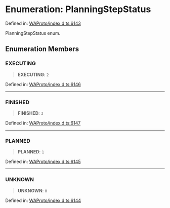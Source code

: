 # Enumeration: PlanningStepStatus

Defined in: [WAProto/index.d.ts:6143](https://github.com/Fokusdotid/bail/blob/3856b89f13bbe82f2e10396a28cd4ef2089de845/WAProto/index.d.ts#L6143)

PlanningStepStatus enum.

## Enumeration Members

### EXECUTING

> **EXECUTING**: `2`

Defined in: [WAProto/index.d.ts:6146](https://github.com/Fokusdotid/bail/blob/3856b89f13bbe82f2e10396a28cd4ef2089de845/WAProto/index.d.ts#L6146)

***

### FINISHED

> **FINISHED**: `3`

Defined in: [WAProto/index.d.ts:6147](https://github.com/Fokusdotid/bail/blob/3856b89f13bbe82f2e10396a28cd4ef2089de845/WAProto/index.d.ts#L6147)

***

### PLANNED

> **PLANNED**: `1`

Defined in: [WAProto/index.d.ts:6145](https://github.com/Fokusdotid/bail/blob/3856b89f13bbe82f2e10396a28cd4ef2089de845/WAProto/index.d.ts#L6145)

***

### UNKNOWN

> **UNKNOWN**: `0`

Defined in: [WAProto/index.d.ts:6144](https://github.com/Fokusdotid/bail/blob/3856b89f13bbe82f2e10396a28cd4ef2089de845/WAProto/index.d.ts#L6144)

